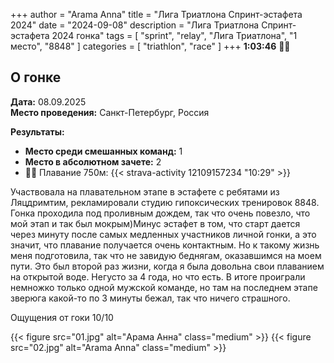 
+++
author = "Arama Anna"
title = "Лига Триатлона Спринт-эстафета  2024"
date = "2024-09-08"
description = "Лига Триатлона Спринт-эстафета  2024 гонка"
tags = [
    "sprint",
    "relay",
    "Лига Триатлона",
    "1 место",
    "8848"
]
categories = [
    "triathlon",
    "race"
]
+++
**1:03:46**
🥇🥈


<!--more-->

## О гонке

**Дата:** 08.09.2025  
**Место проведения:** Санкт-Петербург, Россия  

**Результаты:**  
- **Место среди смешанных команд:** 1  
- **Место в абсолютном зачете:** 2  
- 🏊‍♀️ Плавание 750м: {{< strava-activity 12109157234 "10:29" >}}

Участвовала на плавательном этапе в эстафете с ребятами из Ляцдримтим, рекламировали
 студию гипоксических тренировок 8848. Гонка проходила под проливным дождем, так что очень повезло,
 что мой этап и так был мокрым)Минус эстафет в том, что старт дается через минуту после самых медленных участников 
личной гонки, а это значит, что плавание получается очень контактным. Но к такому жизнь меня подготовила, так что не завидую
беднягам, оказавшимся на моем пути. Это был второй раз жизни, когда я была довольна свои плаванием на открытой воде. Негусто за 4 года, 
но что есть.
 В итоге проиграли немножко только одной мужской команде, но там на последнем этапе зверюга какой-то по 3 минуты бежал,
 так что ничего страшного. 

Ощущения от гоки 10/10


{{< figure src="01.jpg" alt="Арама Анна" class="medium" >}}
{{< figure src="02.jpg" alt="Arama Anna" class="medium" >}}










